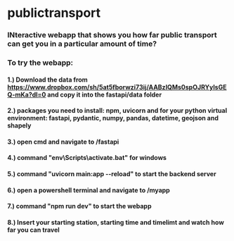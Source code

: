 # publictransport

### INteractive webapp that shows you how far public transport can get you in a particular amount of time?

### To try the webapp:
#### 1.) Download the data from https://www.dropbox.com/sh/5at5fborwzi73ij/AABzIQMs0spOJRYyIsGEQ-mKa?dl=0 and copy it into the fastapi/data folder
#### 2.) packages you need to install: npm, uvicorn and for your python virtual environment: fastapi, pydantic, numpy, pandas, datetime, geojson and shapely
#### 3.) open cmd and navigate to /fastapi 
#### 4.) command "env\Scripts\activate.bat" for windows
#### 5.) command "uvicorn main:app --reload" to start the backend server 
#### 6.) open a powershell terminal and navigate to /myapp
#### 7.) command "npm run dev" to start the webapp
#### 8.) Insert your starting station, starting time and timelimt and watch how far you can travel



